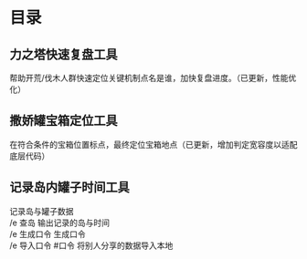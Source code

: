 # 目录
## 力之塔快速复盘工具
帮助开荒/伐木人群快速定位关键机制点名是谁，加快复盘进度。（已更新，性能优化）
## 撒娇罐宝箱定位工具
在符合条件的宝箱位置标点，最终定位宝箱地点（已更新，增加判定宽容度以适配底层代码）
## 记录岛内罐子时间工具
记录岛与罐子数据  
/e 查岛       输出记录的岛与时间  
/e 生成口令    生成口令  
/e 导入口令 #口令      将别人分享的数据导入本地  
